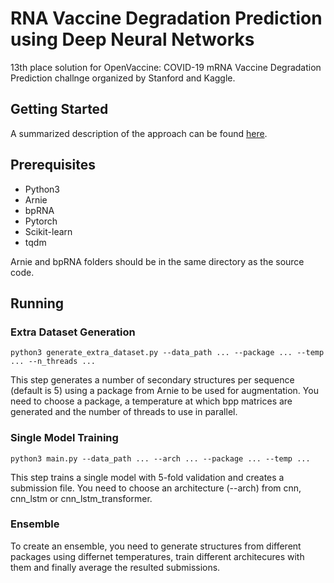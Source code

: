 # RNA Vaccine Degradation Prediction using Deep Neural Networks

13th place solution for OpenVaccine: COVID-19 mRNA Vaccine Degradation Prediction challnge organized by Stanford and Kaggle.

## Getting Started

A summarized description of the approach can be found [here](https://www.kaggle.com/c/stanford-covid-vaccine/discussion/189585).

## Prerequisites

* Python3
* Arnie
* bpRNA
* Pytorch
* Scikit-learn
* tqdm

Arnie and bpRNA folders should be in the same directory as the source code.

## Running

### Extra Dataset Generation

```
python3 generate_extra_dataset.py --data_path ... --package ... --temp ... --n_threads ...
```

This step generates a number of secondary structures per sequence (default is 5) using a package from Arnie to be used for augmentation. You need to choose a package, a temperature at which bpp matrices are generated and the number of threads to use in parallel.

### Single Model Training

```
python3 main.py --data_path ... --arch ... --package ... --temp ...
```

This step trains a single model with 5-fold validation and creates a submission file. You need to choose an architecture (--arch) from cnn, cnn_lstm or cnn_lstm_transformer.

### Ensemble

To create an ensemble, you need to generate structures from different packages using differnet temperatures, train different architecures with them and finally average the resulted submissions.

